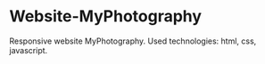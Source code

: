 # Website-MyPhotography
Responsive website MyPhotography.
Used technologies: html, css, javascript.

